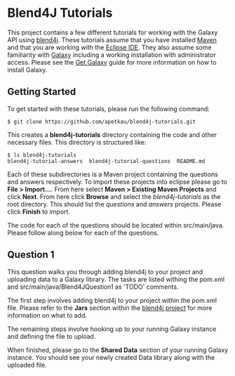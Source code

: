 Blend4J Tutorials
=================

This project contains a few different tutorials for working with the Galaxy API using [blend4j](https://github.com/jmchilton/blend4j).  These tutorials assume that you have installed [Maven](http://maven.apache.org/) and that you are working with the [Eclipse IDE](http://eclipse.org/).  They also assume some familiarity with [Galaxy](http://galaxyproject.org/) including a working installation with administrator access.  Please see the [Get Galaxy](http://wiki.galaxyproject.org/Admin/Get%20Galaxy) guide for more information on how to install Galaxy.

Getting Started
---------------

To get started with these tutorials, please run the following command:

	$ git clone https://github.com/apetkau/blend4j-tutorials.git

This creates a __blend4j-tutorials__ directory containing the code and other necessary files.  This directory is structured like:

	$ ls blend4j-tutorials
	blend4j-tutorial-answers  blend4j-tutorial-questions  README.md

Each of these subdirectories is a Maven project containing the questions and answers respectively.  To import these projects into eclipse please go to __File > Import...__.  From here select __Maven > Existing Maven Projects__ and click __Next__.  From here click __Browse__ and select the _blend4j-tutorials_ as the root directory.  This should list the _questions_ and _answers_ projects.  Please click __Finish__ to import.

The code for each of the questions should be located within src/main/java.  Please follow along below for each of the questions.

Question 1
----------

This question walks you through adding blend4j to your project and uploading data to a Galaxy library.  The tasks are listed withing the pom.xml and src/main/java/Blend4JQuestion1 as 'TODO' comments.

The first step involves adding blend4j to your project within the pom.xml file.  Please refer to the __Jars__ section within the [blend4j project](https://github.com/jmchilton/blend4j) for more information on what to add.

The remaining steps involve hooking up to your running Galaxy instance and defining the file to upload.

When finished, please go to the __Shared Data__ section of your running Galaxy instance.  You should see your newly created Data library along with the uploaded file.
